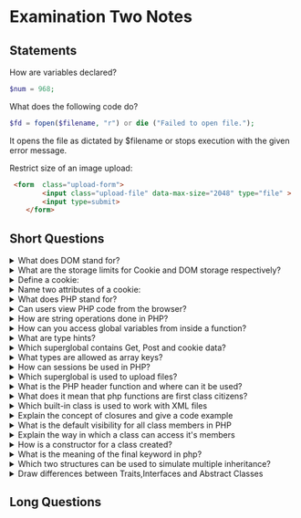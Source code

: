 # Examination Two Notes

## Statements
How are variables declared?
<br>

```php
$num = 968;
```

What does the following code do?

```php
$fd = fopen($filename, "r") or die ("Failed to open file.");
```

It opens the file as dictated by $filename or stops execution with the given error message.

Restrict size of an image upload:
```html
 <form  class="upload-form">
        <input class="upload-file" data-max-size="2048" type="file" >
        <input type=submit>
    </form>
```

## Short Questions

<details>
<summary>What does DOM stand for?</summary>

Document Object Model

</details>

<details>
<summary>What are the storage limits for Cookie and DOM storage respectively?</summary>

- Cookie: 4Kb
- DOM: 50MB

</details>

<details>
<summary>Define a cookie:</summary>

A cookie is stored on a user's computer as to remember information about the user.
They can be used for persistent logins or maybe caching user preferences.

</details>

<details>
<summary>Name two attributes of a cookie:</summary>

- Secure
- HTTPOnly

</details>

<details>
<summary>What does PHP stand for?</summary>
Hypertext Preprocessor
</details>

<details>
No! Unlike JS; PHP is a prepocessor and everything is done on the servers side.
<summary>Can users view PHP code from the browser?</summary>
</details>

<details>
<summary>How are string operations done in PHP?</summary>

- `strcmp` Compares two strings.
- `strstr` Finds a substring within another string.
- `strlen` Returns the length of a string.
- `strcpy` Copies one string into another one.

</details>

<details>
<summary>How can you access global variables from inside a function?</summary>

Use the superglobal ```$GLOBALS``` or the keyword global.

</details>

<details>
<summary>What are type hints?</summary>

Type hints are keywords for specifying types of arguments inside a function prototype.

</details>

<details>
<summary> Which superglobal contains Get, Post and cookie data?</summary>

```php
$_REQUEST
```
</details>

<details>
<summary>What types are allowed as array keys?</summary>

- Strings
- Integers
</details>

<details>
<summary>How can sessions be used in PHP?</summary>

- A session is started with `session_start()`;
- A simple way to store data for individual users.
- Persist state across page requests. 
</details>

<details>
<summary>Which superglobal is used to upload files?</summary>
$_FILES
</details>

<details>
<summary>What is the PHP header function and where can it be used?</summary>

- It can be used to create custom HTTP headers.
- It usually used on the first line of a script ( eg to force a download ).
</details>

<details>
<summary>What does it mean that php functions are first class citizens?</summary>

- Can be passed as a paremeter to a function
```php
function bar(){
	return 1;
}

function foo(bar){
	//etc
}
```

- Can be returned by a function
```php
return function(){$a = 967 + 1;};
```

- Can be assigned to a variable
```php
function foo(){

}

$a = foo;
```
</details>

<details>
<summary>Which built-in class is used to work with XML files</summary>

SimpleXML
</details>

<details>
<summary>Explain the concept of closures and give a code example</summary>

Closures are functions returned by functions which still have access to members of their parent functions.
```php
function foo($value){
	return function bar($anotherValue) uses $value{ return $anotherValue + $value }
}
```
</details>

<details>
<summary>What is the default visibility for all class members in PHP</summary>
Public
</details>

<details>
<summary>Explain the way in which a class can access it's members</summary>

- `self::`     (Assuming the member is static)
- `$this->`    (Assuming the member is not static)
</details>

<details>
<summary>How is a constructor for a class created?</summary>

```php
class cc {
    function __construct() {
        echo 'hi!';
    }
}
```
</details>

<details>
<summary>What is the meaning of the final keyword in php?</summary>

PHP 5 introduces the final keyword, which prevents child classes from overriding a method by prefixing the definition with final. If the class itself is being defined final then it cannot be extended.
</details>

<details>
<summary>Which two structures can be used to simulate multiple inheritance?</summary>

- Interfaces
- Traits
</details>

<details>
<summary>Draw differences between Traits,Interfaces and Abstract Classes</summary>

### Interfaces
- Allows you to specify a list of methods that a class must implement.
- Method, Signatures and Implementation
```php
interface IMyInterface{
	const INTERFACE_CONSTANT_1 = 1;
	const INTERFACE_CONSTANT_2 = 'a string';
 
	public function method_1();
	public function method_2();
}

class MyClass implements IMyInterface{
	public function method_1(){
		// method 1 implementation	
	}
	public function method_2(){
		// method 2 implementation
	}
}
```

### Traits
- Much like interfaces and cannot be; A group of methods that you include within another class.
- Method signatures and constants.
```php
trait Sharable {
 
  public function share($item)
  {
    return 'share this item';
  }
 
}

class Post {
 
  use Sharable;
 
}
 
class Comment {
 
  use Sharable;
 
}
```

### Abstract Classes
- Can be defined but never instansiated.
- Methods, signatures, implementation, attributes and constants.
```php
abstract class Maths{
	public function sum($a, $b){
		return $a + $b;
	}

	public function diff($a, $b){
		return $a - $b;
	}
}
```

</details>

## Long Questions
